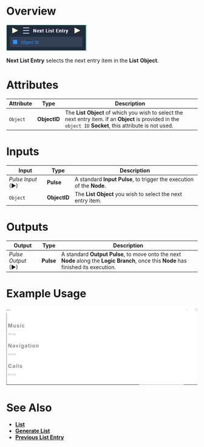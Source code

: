 # Overview

![The Next List Entry Node.](../../../.gitbook/assets/toolbox/incari/list/next-list-entry.PNG)

**Next List Entry** selects the next entry item in the **List** **Object**.

# Attributes

|Attribute|Type|Description|
|---|---|---|
|`Object`|**ObjectID**|The **List** **Object** of which you wish to select the next entry item. if an **Object** is provided in the `object ID` **Socket**, this attribute is not used.|

# Inputs

|Input|Type|Description|
|---|---|---|
|*Pulse Input* (►)|**Pulse**|A standard **Input Pulse**, to trigger the execution of the **Node**.|
|`Object`|**ObjectID**|The **List** **Object** you wish to select the next entry item.|

# Outputs

|Output|Type|Description|
|---|---|---|
|*Pulse Output* (►)|**Pulse**|A standard **Output Pulse**, to move onto the next **Node** along the **Logic Branch**, once this **Node** has finished its execution.|

# Example Usage 
![The Next List Entry Usage](../../../.gitbook/assets/toolbox/incari/list/next-list-entry.gif)

# See Also
- [**List**](objects/scene-objects/list.md)
- [**Generate List**](generate-list.md)
- [**Previous List Entry**](previous-list-entry.md)

